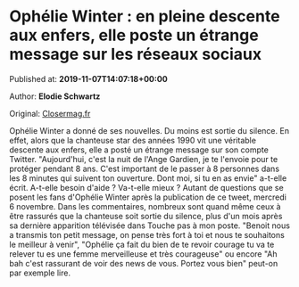 
# Ophélie Winter : en pleine descente aux enfers, elle poste un étrange message sur les réseaux sociaux 

Published at: **2019-11-07T14:07:18+00:00**

Author: **Elodie Schwartz**

Original: [Closermag.fr](https://www.closermag.fr/people/ophelie-winter-en-pleine-descente-aux-enfers-elle-poste-un-etrange-message-sur-l-1045961)

Ophélie Winter a donné de ses nouvelles. Du moins est sortie du silence. En effet, alors que la chanteuse star des années 1990 vit une véritable descente aux enfers, elle a posté un étrange message sur son compte Twitter. "Aujourd'hui, c'est la nuit de l'Ange Gardien, je te l'envoie pour te protéger pendant 8 ans. C'est important de le passer à 8 personnes dans les 8 minutes qui suivent ton ouverture. Dont moi, si tu en as envie" a-t-elle écrit. A-t-elle besoin d'aide ? Va-t-elle mieux ? Autant de questions que se posent les fans d'Ophélie Winter après la publication de ce tweet, mercredi 6 novembre.
Dans les commentaires, nombreux sont quand même ceux à être rassurés que la chanteuse soit sortie du silence, plus d'un mois après sa dernière apparition télévisée dans Touche pas à mon poste. "Benoit nous a transmis ton petit message, on pense très fort à toi et nous te souhaitons le meilleur à venir", "Ophélie ça fait du bien de te revoir courage tu va te relever tu es une femme merveilleuse et très courageuse" ou encore "Ah bah c'est rassurant de voir des news de vous. Portez vous bien" peut-on par exemple lire.
